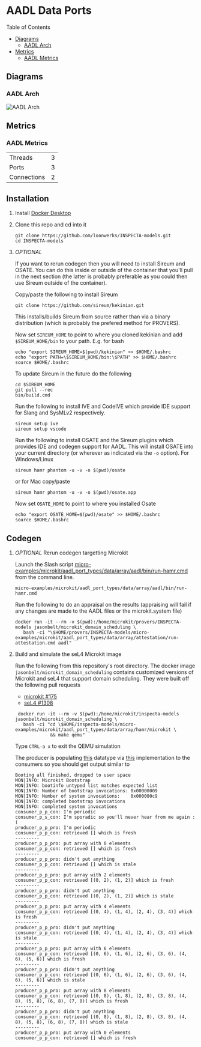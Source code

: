 # AADL Data Ports

 Table of Contents
  * [Diagrams](#diagrams)
    * [AADL Arch](#aadl-arch)
  * [Metrics](#metrics)
    * [AADL Metrics](#aadl-metrics)

## Diagrams
### AADL Arch
![AADL Arch](aadl/diagrams/arch.svg)

## Metrics
### AADL Metrics
| | |
|--|--|
|Threads|3|
|Ports|3|
|Connections|2|



## Installation


1. Install [Docker Desktop](https://www.docker.com/products/docker-desktop/)

1. Clone this repo and cd into it

   ```
   git clone https://github.com/loonwerks/INSPECTA-models.git
   cd INSPECTA-models
   ```

1. *OPTIONAL*

    If you want to rerun codegen then you will need to install Sireum
    and OSATE.  You can do this inside or outside of the container that you'll pull in the next section (the latter is probably preferable as you could then use Sireum outside of the container).

    Copy/paste the following to install Sireum
    ```
    git clone https://github.com/sireum/kekinian.git
    ```

    This installs/builds Sireum from source rather than via a binary distribution (which is probably the prefered method for PROVERS).  

    Now set ``SIREUM_HOME`` to point to where you cloned kekinian and add ``$SIREUM_HOME/bin`` to your path.  E.g. for bash

    ```
    echo "export SIREUM_HOME=$(pwd)/kekinian" >> $HOME/.bashrc
    echo "export PATH=\$SIREUM_HOME/bin:\$PATH" >> $HOME/.bashrc
    source $HOME/.bashrc
    ```

    To update Sireum in the future do the following
    ```
    cd $SIREUM_HOME
    git pull --rec
    bin/build.cmd
    ```

    Run the following to install IVE and CodeIVE which provide IDE support for Slang and SysMLv2 respectively.
    ```
    sireum setup ive
    sireum setup vscode
    ```

    Run the following to install OSATE and the Sireum plugins which provides IDE and codegen support for AADL. This will install OSATE into your current directory (or wherever as indicated via the ``-o`` option).  For Windows/Linux 
    ```
    sireum hamr phantom -u -v -o $(pwd)/osate
    ```

    or for Mac copy/paste
    ```
    sireum hamr phantom -u -v -o $(pwd)/osate.app
    ```

    Now set ``OSATE_HOME`` to point to where you installed Osate

    ```
    echo "export OSATE_HOME=$(pwd)/osate" >> $HOME/.bashrc
    source $HOME/.bashrc
    ```

## Codegen

1. *OPTIONAL* Rerun codegen targetting Microkit
   
    Launch the Slash script [micro-examples/microkit/aadl_port_types/data/array/aadl/bin/run-hamr.cmd](aadl/bin/run-hamr.cmd) from the command line.  

   ```
   micro-examples/microkit/aadl_port_types/data/array/aadl/bin/run-hamr.cmd
   ```

   Run the following to do an appraisal on the results (appraising will fail if any changes are made to the AADL files or the microkit.system file)

   ```
   docker run -it --rm -v $(pwd):/home/microkit/provers/INSPECTA-models jasonbelt/microkit_domain_scheduling \
      bash -ci "\$HOME/provers/INSPECTA-models/micro-examples/microkit/aadl_port_types/data/array/attestation/run-attestation.cmd aadl"
   ``` 

1. Build and simulate the seL4 Microkit image

    Run the following from this repository's root directory.  The docker image ``jasonbelt/microkit_domain_scheduling`` contains customized versions of Microkit and seL4 that support domain scheduling. They were built off the following pull requests

   - [microkit #175](https://github.com/seL4/microkit/pull/175)
   - [seL4 #1308](https://github.com/seL4/seL4/pull/1308)

   ```
    docker run -it --rm -v $(pwd):/home/microkit/inspecta-models jasonbelt/microkit_domain_scheduling \
      bash -ci "cd \$HOME/inspecta-models/micro-examples/microkit/aadl_port_types/data/array/hamr/microkit \
                && make qemu"
    ```

    Type ``CTRL-a x`` to exit the QEMU simulation

   The producer is populating [this](aadl/data_1_prod_2_cons.aadl#L23-L29) datatype via [this](hamr/microkit/components/producer_p_p_producer/src/producer_p_p_producer_user.c#L17-L35) implementation to the consumers so you should get output similar to

    ```
    Booting all finished, dropped to user space
    MON|INFO: Microkit Bootstrap
    MON|INFO: bootinfo untyped list matches expected list
    MON|INFO: Number of bootstrap invocations: 0x00000009
    MON|INFO: Number of system invocations:    0x000000c9
    MON|INFO: completed bootstrap invocations
    MON|INFO: completed system invocations
    consumer_p_p_con: I'm periodic
    consumer_p_s_con: I'm sporadic so you'll never hear from me again :(
    producer_p_p_pro: I'm periodic
    consumer_p_p_con: retrieved [] which is fresh
    ---------
    producer_p_p_pro: put array with 0 elements
    consumer_p_p_con: retrieved [] which is fresh
    ---------
    producer_p_p_pro: didn't put anything
    consumer_p_p_con: retrieved [] which is stale
    ---------
    producer_p_p_pro: put array with 2 elements
    consumer_p_p_con: retrieved [(0, 2), (1, 2)] which is fresh
    ---------
    producer_p_p_pro: didn't put anything
    consumer_p_p_con: retrieved [(0, 2), (1, 2)] which is stale
    ---------
    producer_p_p_pro: put array with 4 elements
    consumer_p_p_con: retrieved [(0, 4), (1, 4), (2, 4), (3, 4)] which is fresh
    ---------
    producer_p_p_pro: didn't put anything
    consumer_p_p_con: retrieved [(0, 4), (1, 4), (2, 4), (3, 4)] which is stale
    ---------
    producer_p_p_pro: put array with 6 elements
    consumer_p_p_con: retrieved [(0, 6), (1, 6), (2, 6), (3, 6), (4, 6), (5, 6)] which is fresh
    ---------
    producer_p_p_pro: didn't put anything
    consumer_p_p_con: retrieved [(0, 6), (1, 6), (2, 6), (3, 6), (4, 6), (5, 6)] which is stale
    ---------
    producer_p_p_pro: put array with 8 elements
    consumer_p_p_con: retrieved [(0, 8), (1, 8), (2, 8), (3, 8), (4, 8), (5, 8), (6, 8), (7, 8)] which is fresh
    ---------
    producer_p_p_pro: didn't put anything
    consumer_p_p_con: retrieved [(0, 8), (1, 8), (2, 8), (3, 8), (4, 8), (5, 8), (6, 8), (7, 8)] which is stale
    ---------
    producer_p_p_pro: put array with 0 elements
    consumer_p_p_con: retrieved [] which is fresh
    ```